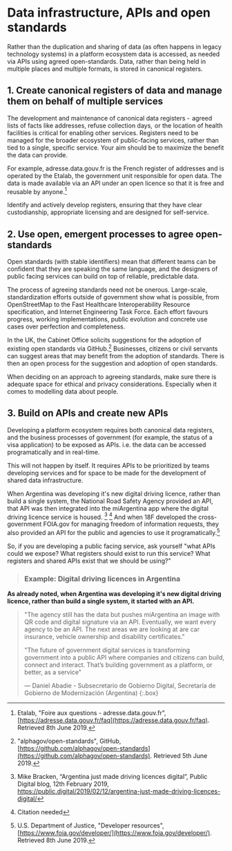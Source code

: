 # Data infrastructure, APIs and open standards

Rather than the duplication and sharing of data (as often happens in legacy technology systems) in a platform ecosystem data is accessed, as needed via APIs using agreed open-standards. Data, rather than being held in multiple places and multiple formats, is stored in canonical registers.

## 1. Create canonical registers of data and manage them on behalf of multiple services

The development and maintenance of canonical data registers -  agreed lists of facts like addresses, refuse collection days,  or the location of health facilities is critical for enabling other services. Registers need to be managed for the broader ecosystem of public-facing services, rather than tied to a single, specific service. Your aim should be to maximize the benefit the data can provide.

For example, adresse.data.gouv.fr is the French register of addresses and is operated by the Etalab, the government unit responsible for open data. The data is made available via an API under an open licence so that it is free and reusable by anyone.[^1]

Identify and actively develop registers, ensuring that they have clear custodianship, appropriate licensing and are designed for self-service.

## 2. Use open, emergent processes to agree open-standards

Open standards (with stable identifiers) mean that different teams can be confident that they are speaking the same language, and the designers of public facing services can build on top of reliable, predictable data.

The process of agreeing standards need not be onerous. 
Large-scale, standardization efforts outside of government show what is possible, from OpenStreetMap to the Fast Healthcare Interoperability Resource specification, and Internet Engineering Task Force. Each effort favours progress, working implementations, public evolution and concrete use cases over perfection and completeness.

In the UK, the Cabinet Office solicits suggestions for the adoption of existing open standards via GitHub.[^2] Businesses, citizens or civil servants can suggest areas that may benefit from the adoption of standards. There is then an open process for the suggestion and adoption of open standards.

When deciding on an approach to agreeing standards, make sure there is adequate space for ethical and privacy considerations. Especially when it comes to modelling data about people.

## 3. Build on APIs and create new APIs

Developing a platform ecosystem requires both canonical data registers, and the business processes of government (for example, the status of a visa application) to be exposed as APIs. i.e. the data can be accessed programatically and in real-time.

This will not happen by itself. It requires APIs to be prioritized by teams developing services and for space to be made for the development of shared data infrastructure.

When Argentina was developing it's new digital driving licence, rather than build a single system, the National Road Safety Agency provided an API, that API was then integrated into the miArgentina app where the digital driving licence service is housed. [^3] [^4] And when 18F developed the cross-government  FOIA.gov for managing freedom of information requests, they also provided an API for the public and agencies to use it programatically.[^5]

So, if you are developing a public facing service, ask yourself "what APIs could we expose? What registers should exist to run this service? What registers and shared APIs exist that we should be using?"

> ### Example: Digital driving licences in Argentina
> 
**As already noted, when Argentina was developing it's new digital driving licence, rather than build a single system, it started with an API.**
> 
> "The agency still has the data but pushes miArgentina an image with QR code and digital signature via an API. Eventually, we want every agency to be an API. The next areas we are looking at are car insurance, vehicle ownership and disability certificates."
> 
> "The future of government digital services is transforming government into a public API where companies and citizens can build, connect and interact. That’s building government as a platform, or better, as a service"
> 
> — Daniel Abadie - Subsecretario de Gobierno Digital, Secretaría de Gobierno de Modernización (Argentina)
{:.box}

[^1]:   Etalab, "Foire aux questions - adresse.data.gouv.fr", [https://adresse.data.gouv.fr/faq](https://adresse.data.gouv.fr/faq). Retrieved 8th June 2019.

[^2]:   "alphagov/open-standards", GitHub, [https://github.com/alphagov/open-standards](https://github.com/alphagov/open-standards). Retrieved 5th June 2019.

[^3]:   Mike Bracken, “Argentina just made driving licences digital”, Public Digital blog, 12th February 2019, https://public.digital/2019/02/12/argentina-just-made-driving-licences-digital/

[^4]:   Citation needed

[^5]:   U.S. Department of Justice, "Developer resources", [https://www.foia.gov/developer/](https://www.foia.gov/developer/). Retrieved 8th June 2019.
